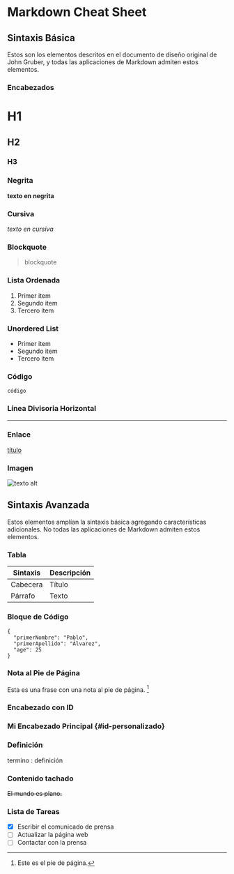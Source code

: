 # Markdown Cheat Sheet

## Sintaxis Básica

Estos son los elementos descritos en el documento de diseño original de John Gruber, y todas las aplicaciones de Markdown admiten estos elementos.

### Encabezados

# H1
## H2
### H3

### Negrita

**texto en negrita**

### Cursiva

*texto en cursiva*

### Blockquote

> blockquote

### Lista Ordenada

1. Primer item
2. Segundo item
3. Tercero item

### Unordered List

- Primer item
- Segundo item
- Tercero item

### Código

`código`

### Línea Divisoria Horizontal

---

### Enlace

[título](https://url.com)

### Imagen

![texto alt](imagen-logo.jpg)

## Sintaxis Avanzada

Estos elementos amplían la sintaxis básica agregando características adicionales. No todas las aplicaciones de Markdown admiten estos elementos.

### Tabla

| Sintaxis | Descripción |
| ----------- | ----------- |
| Cabecera | Título |
| Párrafo | Texto |

### Bloque de Código

```
{
  "primerNombre": "Pablo",
  "primerApellido": "Álvarez",
  "age": 25
}
```

### Nota al Pie de Página

Esta es una frase con una nota al pie de página. [^1]

[^1]: Este es el pie de página.

### Encabezado con ID

### Mi Encabezado Principal {#id-personalizado}

### Definición

termino
: definición

### Contenido tachado

~~El mundo es plano.~~

### Lista de Tareas

- [x] Escribir el comunicado de prensa
- [ ] Actualizar la página web
- [ ] Contactar con la prensa
